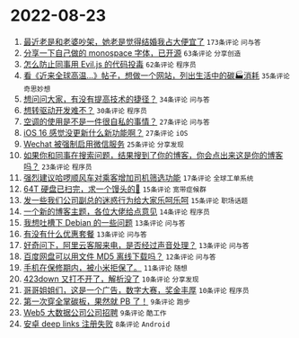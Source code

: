 # 2022-08-23

1. [最近老是和老婆吵架，她老是觉得结婚我占大便宜了](https://www.v2ex.com/t/874728) `173条评论` `问与答`
1. [分享一下自己做的 monospace 字体，已开源](https://www.v2ex.com/t/874714) `63条评论` `分享创造`
1. [怎么防止同事用 Evil.js 的代码投毒](https://www.v2ex.com/t/874717) `62条评论` `程序员`
1. [看《近来全球高温…》帖子，想做一个网站，列出生活中的碳🏭消耗](https://www.v2ex.com/t/874720) `35条评论` `奇思妙想`
1. [想问问大家，有没有提高技术的捷径？](https://www.v2ex.com/t/874698) `34条评论` `问与答`
1. [想转驱动开发难不？](https://www.v2ex.com/t/874724) `30条评论` `程序员`
1. [空调的使用是不是一件很自私的事情？](https://www.v2ex.com/t/874716) `27条评论` `问与答`
1. [iOS 16 感觉没更新什么新功能啊？](https://www.v2ex.com/t/874708) `27条评论` `iOS`
1. [Wechat 被强制启用微信服务](https://www.v2ex.com/t/874702) `25条评论` `分享发现`
1. [如果你和同事在搜索问题，结果搜到了你的博客，你会点出来这是你的博客吗？](https://www.v2ex.com/t/874729) `23条评论` `程序员`
1. [强烈建议哈啰顺风车对乘客增加司机筛选功能](https://www.v2ex.com/t/874723) `17条评论` `全球工单系统`
1. [64T 硬盘已扫完，求一个馒头的💊](https://www.v2ex.com/t/874756) `15条评论` `宽带症候群`
1. [发一些我们公司副总的迷惑行为给大家乐呵乐呵](https://www.v2ex.com/t/874745) `15条评论` `职场话题`
1. [一个新的博客主题，各位大佬给点意见](https://www.v2ex.com/t/874710) `14条评论` `程序员`
1. [我想吐槽下 Debian 的一些问题](https://www.v2ex.com/t/874744) `13条评论` `问与答`
1. [有没有什么优惠套餐](https://www.v2ex.com/t/874726) `13条评论` `问与答`
1. [好奇问下，阿里云客服来电，是否经过声音处理？](https://www.v2ex.com/t/874725) `13条评论` `问与答`
1. [百度网盘可以用文件 MD5 离线下载吗？](https://www.v2ex.com/t/874699) `12条评论` `问与答`
1. [手机在保修期内，被小米拒保了。](https://www.v2ex.com/t/874761) `11条评论` `随想`
1. [423down 又打不开了，解析没了](https://www.v2ex.com/t/874735) `10条评论` `分享发现`
1. [哥哥姐姐们，这是一个广告，数字大赛，奖金丰厚](https://www.v2ex.com/t/874734) `10条评论` `程序员`
1. [第一次穿全掌碳板，果然就 PB 了！](https://www.v2ex.com/t/874742) `9条评论` `跑步`
1. [Web5 大数据公司公司招聘](https://www.v2ex.com/t/874709) `9条评论` `酷工作`
1. [安卓 deep links 注册失败](https://www.v2ex.com/t/874718) `8条评论` `Android`
